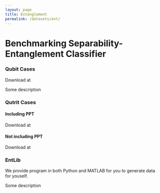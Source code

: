```yaml
---
layout: page
title: Entanglement
permalink: /datasets/ent/
---
```


# Benchmarking Separability-Entanglement Classifier

### Qubit Cases

Download at

Some description

### Qutrit Cases

#### Including PPT

Download at

#### Not including PPT

Download at

### EntLib

We provide program in both Python and MATLAB for you to generate data for youself. 

Some description